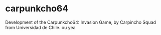 # carpunkcho64
Development of the Carpunkcho64: Invasion Game, by Carpincho Squad from Universidad de Chile.
ou yea
